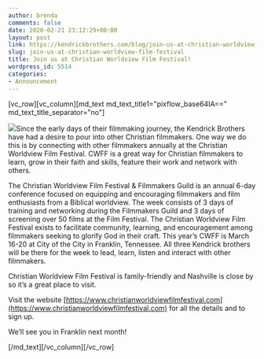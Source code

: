 ```yaml
---
author: brenda
comments: false
date: 2020-02-21 23:12:29+00:00
layout: post
link: https://kendrickbrothers.com/blog/join-us-at-christian-worldview-film-festival/
slug: join-us-at-christian-worldview-film-festival
title: Join us at Christian Worldview Film Festival!
wordpress_id: 5514
categories:
- Announcement
---
```


[vc_row][vc_column][md_text md_text_title1="pixflow_base64IA==" md_text_title_separator="no"]

![](https://kendrickbrothers.com/wp-content/uploads/2020/02/CWFF2020-300x300.jpg)Since the early days of their filmmaking journey, the Kendrick Brothers have had a desire to pour into other Christian filmmakers. One way we do this is by connecting with other filmmakers annually at the Christian Worldview Film Festival. CWFF is a great way for Christian filmmakers to learn, grow in their faith and skills, feature their work and network with others.

The Christian Worldview Film Festival & Filmmakers Guild is an annual 6-day conference focused on equipping and encouraging filmmakers and film enthusiasts from a Biblical worldview. The week consists of 3 days of training and networking during the Filmmakers Guild and 3 days of screening over 50 films at the Film Festival. The Christian Worldview Film Festival exists to facilitate community, learning, and encouragement among filmmakers seeking to glorify God in their craft. This year’s CWFF is March 16-20 at City of the City in Franklin, Tennessee. All three Kendrick brothers will be there for the week to lead, learn, listen and interact with other filmmakers.

Christian Worldview Film Festival is family-friendly and Nashville is close by so it’s a great place to visit.

Visit the website [https://www.christianworldviewfilmfestival.com](https://www.christianworldviewfilmfestival.com) for all the details and to sign up.

We’ll see you in Franklin next month!

[/md_text][/vc_column][/vc_row]
